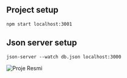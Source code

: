 ## Project setup
```
npm start localhost:3001
```
## Json server setup
```
json-server --watch db.json localhost:3000
```

![Proje Resmi](https://i.hizliresim.com/ZGHoXK.png)
